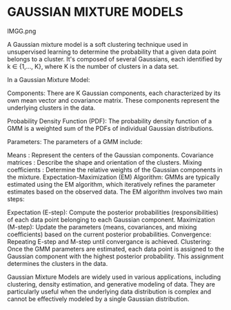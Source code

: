 # GAUSSIAN MIXTURE MODELS
IMGG.png

A Gaussian mixture model is a soft clustering technique used in unsupervised learning to determine the probability that a given data point belongs to a cluster. It's composed of several Gaussians, each identified by k ∈ {1,…, K}, where K is the number of clusters in a data set.

In a Gaussian Mixture Model:

Components: There are K Gaussian components, each characterized by its own mean vector and covariance matrix. These components represent the underlying clusters in the data.

Probability Density Function (PDF): The probability density function of a GMM is a weighted sum of the PDFs of individual Gaussian distributions.

Parameters: The parameters of a GMM include:

Means : Represent the centers of the Gaussian components.
Covariance matrices : Describe the shape and orientation of the clusters.
Mixing coefficients : Determine the relative weights of the Gaussian components in the mixture.
Expectation-Maximization (EM) Algorithm: GMMs are typically estimated using the EM algorithm, which iteratively refines the parameter estimates based on the observed data. The EM algorithm involves two main steps:

Expectation (E-step): Compute the posterior probabilities (responsibilities) of each data point belonging to each Gaussian component.
Maximization (M-step): Update the parameters (means, covariances, and mixing coefficients) based on the current posterior probabilities.
Convergence: Repeating E-step and M-step until convergance is achieved.
Clustering: Once the GMM parameters are estimated, each data point is assigned to the Gaussian component with the highest posterior probability. This assignment determines the clusters in the data.

Gaussian Mixture Models are widely used in various applications, including clustering, density estimation, and generative modeling of data. They are particularly useful when the underlying data distribution is complex and cannot be effectively modeled by a single Gaussian distribution.
